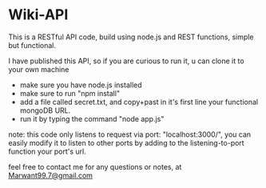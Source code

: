 # Wiki-API
This is a RESTful API code, build using node.js and REST functions, simple but functional.

I have published this API, so if you are curious to run it, u can clone it to your own machine
- make sure you have node.js installed
- make sure to run "npm install"
- add a file called secret.txt, and copy+past in it's first line your functional mongoDB URL.
- run it by typing the command "node app.js"

note: this code only listens to request via port: "localhost:3000/", you can easily modify it
      to listen to other ports by adding to the listening-to-port function your port's url.
      
feel free to contact me for any questions or notes, at Marwant99.7@gmail.com
